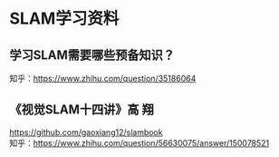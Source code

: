 # SLAM学习资料   
  
## 学习SLAM需要哪些预备知识？   
知乎：https://www.zhihu.com/question/35186064   
  
## 《视觉SLAM十四讲》高 翔  
https://github.com/gaoxiang12/slambook   
知乎：https://www.zhihu.com/question/56630075/answer/150078521   

